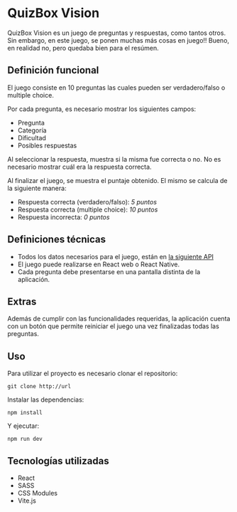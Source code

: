# QuizBox Vision

QuizBox Vision es un juego de preguntas y respuestas, como tantos otros. Sin embargo, en este juego, se ponen muchas más cosas en juego!! Bueno, en realidad no, pero quedaba bien para el resúmen.

## Definición funcional

El juego consiste en 10 preguntas las cuales pueden ser verdadero/falso o multiple choice.

Por cada pregunta, es necesario mostrar los siguientes campos:

- Pregunta
- Categoría
- Dificultad
- Posibles respuestas

Al seleccionar la respuesta, muestra si la misma fue correcta o no. No es necesario mostrar cuál era la respuesta correcta.

Al finalizar el juego, se muestra el puntaje obtenido. El mismo se calcula de la
siguiente manera:

- Respuesta correcta (verdadero/falso): _5 puntos_
- Respuesta correcta (multiple choice): _10 puntos_
- Respuesta incorrecta: _0 puntos_

## Definiciones técnicas

- Todos los datos necesarios para el juego, están en [la siguiente API](https://opentdb.com/api.php?amount=10)
- El juego puede realizarse en React web o React Native.
- Cada pregunta debe presentarse en una pantalla distinta de la aplicación.

## Extras

Además de cumplir con las funcionalidades requeridas, la aplicación cuenta con un botón que permite reiniciar el juego una vez finalizadas todas las preguntas.

## Uso

Para utilizar el proyecto es necesario clonar el repositorio:

`git clone http://url`

Instalar las dependencias:

`npm install`

Y ejecutar:

`npm run dev`

## Tecnologías utilizadas

- React
- SASS
- CSS Modules
- Vite.js
